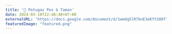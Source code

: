 ```yaml
---
title: '💂 Petugas Pos & Taman'
date: 2024-03-18T22:48:48+07:00
externalURL: 'https://docs.google.com/document/d/1wmdqSlR7bnE3eKftS89f7sxj6yCgZEvZhZORbBemUAA/edit?usp=sharing'
featuredImage: "featured.png"
---
```

